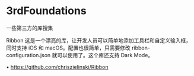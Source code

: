 # 3rdFoundations
一些第三方的库搜集

Ribbon
这是一个漂亮的库，让开发人员可以简单地添加工具栏和自定义输入框，同时支持 iOS 和 macOS。配置也很简单，只需要修改 ribbon-configuration.json 就可以使用了。这个库还支持 Dark Mode。

• https://github.com/chriszielinski/Ribbon
